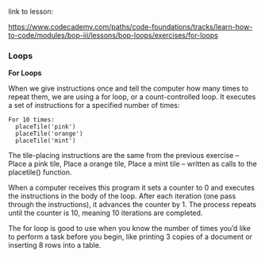 link to lesson:

https://www.codecademy.com/paths/code-foundations/tracks/learn-how-to-code/modules/bop-iii/lessons/bop-loops/exercises/for-loops


### Loops

**For Loops**

When we give instructions once and tell the computer how many times to repeat them, we are using a for loop, or a count-controlled loop. It executes a set of instructions for a specified number of times:

```
For 10 times:
  placeTile('pink')
  placeTile('orange')
  placeTile('mint')

```

The tile-placing instructions are the same from the previous exercise – Place a pink tile, Place a orange tile, Place a mint tile – written as calls to the placetile() function.

When a computer receives this program it sets a counter to 0 and executes the instructions in the body of the loop. After each iteration (one pass through the instructions), it advances the counter by 1. The process repeats until the counter is 10, meaning 10 iterations are completed.

The for loop is good to use when you know the number of times you’d like to perform a task before you begin, like printing 3 copies of a document or inserting 8 rows into a table.

